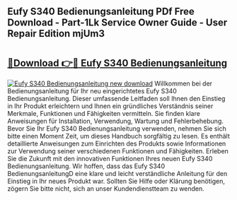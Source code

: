 ## Eufy S340 Bedienungsanleitung PDf Free Download - Part-1Lk Service Owner Guide - User Repair Edition mjUm3

# <h2><a href="http://df0kuk.blite.top/?on=Eufy+S340+Bedienungsanleitung">🔗Download 👉🔴 Eufy S340 Bedienungsanleitung</a></h2>

[![Eufy S340 Bedienungsanleitung new download](https://i.imgur.com/lujVjoI.png)](http://df0kuk.blite.top/?on=Eufy+S340+Bedienungsanleitung)
Willkommen bei der Bedienungsanleitung für Ihr neu eingerichtetes Eufy S340 Bedienungsanleitung. Dieser umfassende Leitfaden soll Ihnen den Einstieg in Ihr Produkt erleichtern und Ihnen ein gründliches Verständnis seiner Merkmale, Funktionen und Fähigkeiten vermitteln. Sie finden klare Anweisungen für Installation, Verwendung, Wartung und Fehlerbehebung. Bevor Sie Ihr Eufy S340 Bedienungsanleitung verwenden, nehmen Sie sich bitte einen Moment Zeit, um dieses Handbuch sorgfältig zu lesen. Es enthält detaillierte Anweisungen zum Einrichten des Produkts sowie Informationen zur Verwendung seiner verschiedenen Funktionen und Fähigkeiten. Erleben Sie die Zukunft mit den innovativen Funktionen Ihres neuen Eufy S340 Bedienungsanleitung. Wir hoffen, dass das Eufy S340 BedienungsanleitungD eine klare und leicht verständliche Anleitung für den Einstieg in Ihr neues Produkt war. Sollten Sie Hilfe oder Klärung benötigen, zögern Sie bitte nicht, sich an unser Kundendienstteam zu wenden.
